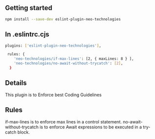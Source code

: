 ## Getting started
```bash
npm install --save-dev eslint-plugin-neo-technologies
```
## In .eslintrc.cjs
```bash 
plugins: ['eslint-plugin-neo-technologies'],

 rules: {
    'neo-technologies/if-max-lines': [2, { maxLines: 8 } ],
    'neo-technologies/no-await-without-trycatch': [2],
  }
```
## Details
This plugin is to Enforce best Coding Guidelines

## Rules
if-max-lines is to enforce max lines in a control statement.
no-await-without-trycatch is to enforce Await expressions to be executed in a try-catch block.



 
